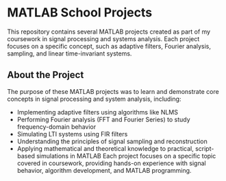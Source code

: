 # MATLAB School Projects

This repository contains several MATLAB projects created as part of my coursework in signal processing and systems analysis. Each project focuses on a specific concept, such as adaptive filters, Fourier analysis, sampling, and linear time-invariant systems.

## About the Project
The purpose of these MATLAB projects was to learn and demonstrate core concepts in signal processing and system analysis, including:
- Implementing adaptive filters using algorithms like NLMS
- Performing Fourier analysis (FFT and Fourier Series) to study frequency-domain behavior
- Simulating LTI systems using FIR filters
- Understanding the principles of signal sampling and reconstruction
- Applying mathematical and theoretical knowledge to practical, script-based simulations in MATLAB
Each project focuses on a specific topic covered in coursework, providing hands-on experience with signal behavior, algorithm development, and MATLAB programming.
